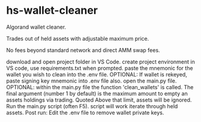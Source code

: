 # hs-wallet-cleaner
Algorand wallet cleaner.

Trades out of held assets with adjustable maximum price.

No fees beyond standard network and direct AMM swap fees.

download and open project folder in VS Code. 
create project environment in VS code, use requirements.txt when prompted. 
paste the mnemonic for the wallet you wish to clean into the .env file. 
OPTIONAL: If wallet is rekeyed, paste signing key mnemonic into .env file also. 
open the main.py file. 
OPTIONAL: within the main.py file the function 'clean_wallets' is called. The final argument (number 1 by default) is the maximum amount to empty an assets holdings via trading.  Quoted Above that limit, assets will be ignored. 
Run the main.py script (often F5). 
script will work iterate through held assets. 
Post run: Edit the .env file to remove wallet private keys. 
